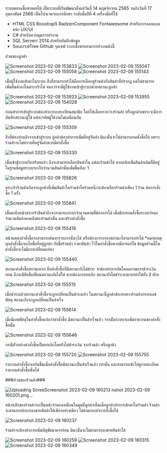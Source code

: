 ระบบตลาดซื้อขายผลไม้ เป็นระบบที่เริ่มพัฒนาตั้งแต่วันที่ 14 พฤษจิกายน 2565 จนถึงวันที่ 17 กุมภาพันธ์ 2566
เป็นโปจเจคจบการศึกษา ระดับชั้นปีที่ 4 
เครื่องมือที่ใช้
- HTML CSS Boostrap5 RadzenComponent Fontawesome สำหรับการออกแบบหน้า UX/UI
- C# สำหรับควบคุมการทำงาน
- SQL Serverr 2014 สำหรับบันทึกข้อมูล
- SoucrceTree Github จุดเซฟ
ระบบซื้อขายสามารถทำงานดังนี้

ส่วนของลูกค้า

![Screenshot 2023-02-09 153833](https://user-images.githubusercontent.com/105155094/219531415-491b527d-41cd-4a4b-81b6-c384961a6c95.png)
![Screenshot 2023-02-09 155047](https://user-images.githubusercontent.com/105155094/219531720-8b82077b-b801-492a-aded-71c5b8be109b.png)
![Screenshot 2023-02-09 155058](https://user-images.githubusercontent.com/105155094/219531755-967d3ed5-af17-4dc5-9fee-3bba8a12d348.png)
![Screenshot 2023-02-09 155143](https://user-images.githubusercontent.com/105155094/219531765-69bc78d0-0db6-4a19-b689-329ab9d2b706.png)

เมื่อผู้ใช้งานเข้ามาในระบบ สิ่งที่สามารถทำได้คือการเลือกดูร้านค้ากับสินค้าที่ปรากฏ แต่ไม่สามารถเพิ่มสินค้าลงในตระกร้าได้ จนกว่าจะมีผู้ใช้งานเข้าสู่ระบบด้วยสถานะลูกค้า

![Screenshot 2023-02-09 153923](https://user-images.githubusercontent.com/105155094/219532063-5a1772a2-3d69-47d5-80e7-9dfe349cb549.png)
![Screenshot 2023-02-09 153955](https://user-images.githubusercontent.com/105155094/219532069-3d393d2a-d0da-47ca-bc1d-7a107510bf4e.png)
![Screenshot 2023-02-09 154028](https://user-images.githubusercontent.com/105155094/219532073-271b64a0-9556-45db-bd49-7976d2f8b5f0.png)

ก่อนทำการเข้าสู่ระบบต้องทำการลงทะเบียนสมาชิก โดยให้เลือกระหว่างร้านค้า หรือลูกค้าเพราะจะมีการบันทึกสถานะผู้ใช้ แต่ละรหัสผู้ใช้งานไม่เหมือนกัน

![Screenshot 2023-02-09 155359](https://user-images.githubusercontent.com/105155094/219532810-4df8b0c6-77cd-4d6d-803d-f7809923b83f.png)

สิ่งที่ต้องทำหลังจากเข้าสู่ระบบ ลูกค้าต้องทำการเพิ่มที่อยู่จัดส่ง มิฉะนั้นจะไม่สามารถกดสั่งซื้อได้ เพราะร้านค้าจะไม่ทราบที่อยู่จัดส่งหากมีคำสั่งซื้อ

![Screenshot 2023-02-09 155330](https://user-images.githubusercontent.com/105155094/219533270-ca58a220-9402-4dc8-a0ed-2dcd1f6e02c4.png)

เมื่อเข้าสู่ระบบเรียบร้อยแล้ว ถึงจะสามารถเลือกสินค้าใน แต่ละร้านค้าได้ หากคลิกเพิ่มสินค้าเดิมที่มีอยู่ในฐานข้อมูลระบบจะเก็บจำนวนสินค้านั้นเพิ่มขึ้นทีละ 1

![Screenshot 2023-02-09 155826](https://user-images.githubusercontent.com/105155094/219533364-a5b0b0c2-ce6f-4d1e-9abb-a65d7b2c1c74.png)

ตระกร้าร้านค้าเกิดจากลูกค้าที่เพิ่มสินค้าในร้านค้าใดร้านหนึ่งจะต้องเลือกร้านค้าเพียง 1 ร้าน ต่อการสั่งซื้อ 1 ครั้ง

![Screenshot 2023-02-09 155841](https://user-images.githubusercontent.com/105155094/219533573-7c29e854-91c9-4ce4-ad05-930792489e0c.png)

เมื่อมาถึงหน้าตระกร้าสินค้าถึงจะสามารถกรอกจำนวนตามที่ต้องการได้ เมื่อมีการกดสั่งซื้อระบบจำลดจำนวนสินค้าคงคลังของร้านค้านั้น และสร้างคำสั่งซื้อ

![Screenshot 2023-02-09 155419](https://user-images.githubusercontent.com/105155094/219534467-5062a43a-644d-4948-976c-648329053f10.png)

หน้าแสดงคำสั่งซื้อจะสามารถค้นหารายการนั้นๆได้ หรือต้องการกรองสถานะก็สามารถทำได้ 
*หมายเหตุ ทุกคำสั่งซื้อจะเก็บชื่อที่อยู่ลูกค้า กับชื่อร้านค้า ราคาสินค้า ไว้ในคำสั่งซื้อหากมีการแก้ไข ข้อมูลส่วนนี้ในคำสั่งซื้อจะไม่มีการเปลี่ยนแปลง

![Screenshot 2023-02-09 155440](https://user-images.githubusercontent.com/105155094/219534598-8a75ba6f-e3b3-4022-871f-43c9793d01fb.png)

สถานะคำสั่งซื้อสถานะแรก คือคำสั่งซื้อที่มีสถานะยังไม่ชำระ จะต้องทำการอัพโหลดภาพการชำระเงินก่อน ถึงจะมีสิทธิ์เปลี่ยนสถานะถัดไปได้ หากต้องการยกเลิก สถานะยังไม่ชำระสามารถทำได้ทั้ง 2 ฝ่าย

![Screenshot 2023-02-09 155515](https://user-images.githubusercontent.com/105155094/219534872-ec56c3a2-ee3f-4e73-997b-3d726ae625e5.png)

เมื่อชำระแล้วสถานะคำสั่งซื้อจะถูกเปลี่ยนเป็นชำระแล้ว ในสถานะนี้ลูกค้าต้องรอทางร้านค้ากรอกเลขพัสดุ สถานะถึงจะถูกเปลี่ยนเป็นสำเร็จ 

![Screenshot 2023-02-09 155614](https://user-images.githubusercontent.com/105155094/219534881-201dbc4e-d851-4829-9b1f-3b6162a35a7f.png)

เมื่อมีเลขพัสดุในคำสั่งซื้อแปลว่าคำสั่งซื้อ มีสถานะเป็นสำเร็จแล้ว จากนั้นระบบจะเพิ่มรายงานของคำสั่งซื้อนั้น

![Screenshot 2023-02-09 155646](https://user-images.githubusercontent.com/105155094/219535668-f5e6281f-4186-4c4e-a88a-826a8b2f9efb.png)

กรณีตัวอย่างคำสั่งซื้อเป็นยกเลิกโดยยังไม่ชำระเงิน จากร้านค้า หรือลูกค้า

![Screenshot 2023-02-09 155720](https://user-images.githubusercontent.com/105155094/219535854-2bbddd48-c29a-4fb4-9017-511b4b952165.png)
![Screenshot 2023-02-09 155755](https://user-images.githubusercontent.com/105155094/219535858-4898db5c-3e65-40e0-aba2-e37131a02b8f.png)

รายงานคำสั่งซื้อจะเกิดขึ้นเมื่อคำสั่งซื้อมีสถานะเป็นสำเร็จแล้ว เท่านั้น และสามารถเข้าไปดูรายละเอียดรายงานคำสั่งซื้อนั้นได้

###ส่วนของร้านค้า###

![Uploading Scree![Screenshot 2023-02-09 160213](https://user-images.githubusercontent.com/105155094/219537611-87a61f4b-c836-4f87-9f7d-9eb33f1dbd32.png)
nshot 2023-02-09 160201.png…]()

หน้าหลักของร้านค้าจะเป็นหน้าจำลองเหมือนในมุมที่ลูกค้าเห็นเมื่อลูกค้าทำการเข้ามาในร้านค้า ร้านค้าจะสามารถทำการลงขายสินค้าได้เพียงอย่างเดียว ไม่สามารถทำการสั่งซื้อได้

![Screenshot 2023-02-09 160237](https://user-images.githubusercontent.com/105155094/219538240-384d3361-2139-4298-817c-9e1ea26a4c8a.png)

ร้านค้าจะต้องทำการเพิ่มบัญชีธนาคารก่อน มิฉะนั้นจะไม่สามารถลงขายสินค้าได้

![Screenshot 2023-02-09 160259](https://user-images.githubusercontent.com/105155094/219538342-d1980920-8328-4dda-8701-cc20b64da3af.png)
![Screenshot 2023-02-09 160315](https://user-images.githubusercontent.com/105155094/219538350-d3d3905e-3fe8-47ad-b08b-4f213a479088.png)
![Screenshot 2023-02-09 160349](https://user-images.githubusercontent.com/105155094/219538355-158c6eba-67f5-4496-8804-cc042fb0f0f4.png)
